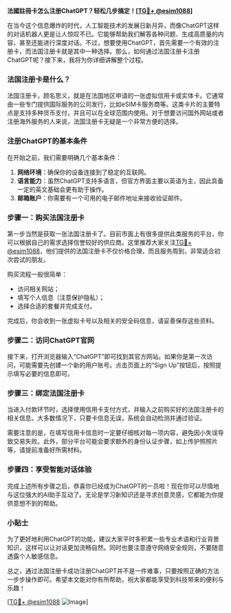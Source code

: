 **法國註冊卡怎么注册ChatGPT？轻松几步搞定！[[TG💪+ @esim1088](https://t.me/s/esim1088)]**

在当今这个信息爆炸的时代，人工智能技术的发展日新月异，而像ChatGPT这样的对话机器人更是让人惊叹不已。它能够帮助我们解答各种问题、生成高质量的内容，甚至还能进行深度对话。不过，想要使用ChatGPT，首先需要一个有效的注册卡，而法国注册卡就是其中一种选择。那么，如何通过法国注册卡注册ChatGPT呢？接下来，我将为你详细讲解整个过程。

### 法国注册卡是什么？

法国注册卡，顾名思义，就是在法国地区申请的一张虚拟信用卡或实体卡。它通常由一些专门提供国际服务的公司发行，比如eSIM卡服务商等。这类卡片的主要特点是支持多种货币支付，并且可以在全球范围内使用。对于想要访问国外网站或者注册海外服务的人来说，法国注册卡无疑是一个非常方便的选择。

### 注册ChatGPT的基本条件

在开始之前，我们需要明确几个基本条件：

1. **网络环境**：确保你的设备连接到了稳定的互联网。
2. **语言能力**：虽然ChatGPT支持多语言，但官方界面主要以英语为主，因此具备一定的英文基础会更有助于操作。
3. **邮箱账户**：你需要有一个可用的电子邮件地址来接收验证邮件。

### 步骤一：购买法国注册卡

第一步当然是获取一张法国注册卡了。目前市面上有很多提供此类服务的平台，你可以根据自己的需求选择信誉较好的供应商。这里推荐大家关注[TG💪+ @esim1088](https://t.me/s/esim1088)，他们提供的法国注册卡不仅价格合理，而且服务周到，非常适合初次尝试的朋友。

购买流程一般很简单：
- 访问相关网站；
- 填写个人信息（注意保护隐私）；
- 选择合适的套餐并完成支付。

完成后，你会收到一张虚拟卡号以及相关的安全码信息，请妥善保存这些资料。

### 步骤二：访问ChatGPT官网

接下来，打开浏览器输入“ChatGPT”即可找到其官方网站。如果你是第一次访问，可能需要先创建一个新的用户账号。点击页面上的“Sign Up”按钮后，按照提示填写必要的信息即可。

### 步骤三：绑定法国注册卡

当进入付款环节时，选择使用信用卡支付方式，并输入之前购买好的法国注册卡的相关信息。大多数情况下，只要卡信息无误，系统会自动检测并通过验证。

需要注意的是，在填写信用卡信息时一定要仔细核对每一项内容，避免因小失误导致交易失败。此外，部分平台可能会要求额外的身份认证步骤，如上传护照照片等，请提前准备好所需材料。

### 步骤四：享受智能对话体验

完成上述所有步骤之后，恭喜你已经成为ChatGPT的一员啦！现在你可以尽情地与这位强大的AI助手互动了。无论是学习新知识还是寻求创意灵感，它都能为你提供意想不到的帮助。

### 小贴士

为了更好地利用ChatGPT的功能，建议大家平时多积累一些专业术语和行业背景知识，这样可以让对话更加流畅自然。同时也要注意遵守网络安全规则，不要随意透露个人敏感信息。

总之，通过法国注册卡成功注册ChatGPT并不是一件难事，只要按照正确的方法一步步操作即可。希望本文能对你有所帮助，祝大家都能享受到科技带来的便利与乐趣！

[[TG💪+ @esim1088](https://t.me/s/esim1088) ![Image](https://i.postimg.cc/4NQfJmqS/Snipaste-2025-05-13-00-14-12.png)]